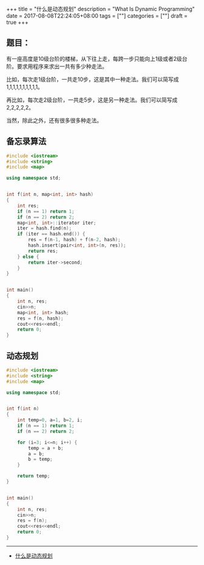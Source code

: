 +++
title = "什么是动态规划"
description = "What Is Dynamic Programming"
date = 2017-08-08T22:24:05+08:00
tags = [""]
categories = [""]
draft = true
+++


## 题目：

有一座高度是10级台阶的楼梯，从下往上走，每跨一步只能向上1级或者2级台阶。要求用程序来求出一共有多少种走法。

比如，每次走1级台阶，一共走10步，这是其中一种走法。我们可以简写成 1,1,1,1,1,1,1,1,1,1。

再比如，每次走2级台阶，一共走5步，这是另一种走法。我们可以简写成 2,2,2,2,2。

当然，除此之外，还有很多很多种走法。


## 备忘录算法


```cpp
#include <iostream>
#include <string>
#include <map>

using namespace std;


int f(int n, map<int, int> hash)
{
    int res;
    if (n == 1) return 1;
    if (n == 2) return 2;
    map<int, int>::iterator iter;
    iter = hash.find(n);
    if (iter == hash.end()) {
        res = f(n-1, hash) + f(n-2, hash);
        hash.insert(pair<int, int>(n, res));
        return res;
    } else {
        return iter->second;
    }
}


int main()
{
    int n, res;
    cin>>n;
    map<int, int> hash;
    res = f(n, hash);
    cout<<res<<endl;
    return 0;
}
```

## 动态规划

```cpp
#include <iostream>
#include <string>
#include <map>

using namespace std;


int f(int n)
{
    int temp=0, a=1, b=2, i;
    if (n == 1) return 1;
    if (n == 2) return 2;

    for (i=3; i<=n; i++) {
        temp = a + b;
        a = b;
        b = temp;
    }

    return temp;
}


int main()
{
    int n, res;
    cin>>n;
    res = f(n);
    cout<<res<<endl;
    return 0;
}
```


---

- [什么是动态规划](https://mp.weixin.qq.com/s?__biz=MjM5OTA1MDUyMA==&mid=2655438647&idx=1&sn=4634f712fa4d0236aba60b8e8b7cc2cb&key=02a45e2d696653c093e70edecda83bfa3aa1e25dae845087e48128d76f3cbc2df678e0f25a2098308a7454ba3f92872bd4f68d03572020054e50925e07936f81c868153b691d9ded41ab4c043c5e01e6&ascene=0&uin=MTczMjI5NTQwMA%3D%3D&devicetype=iMac+MacBookAir7%2C2+OSX+OSX+10.12.6+build(16G29)&version=12020810&nettype=WIFI&fontScale=100&pass_ticket=XoeiXCvHyuayRKBA%2BE6l6mm7qScUb%2BPqhck4NAw0rNq67TkY%2Bg4EtgUXm%2FDZ4g9c)
